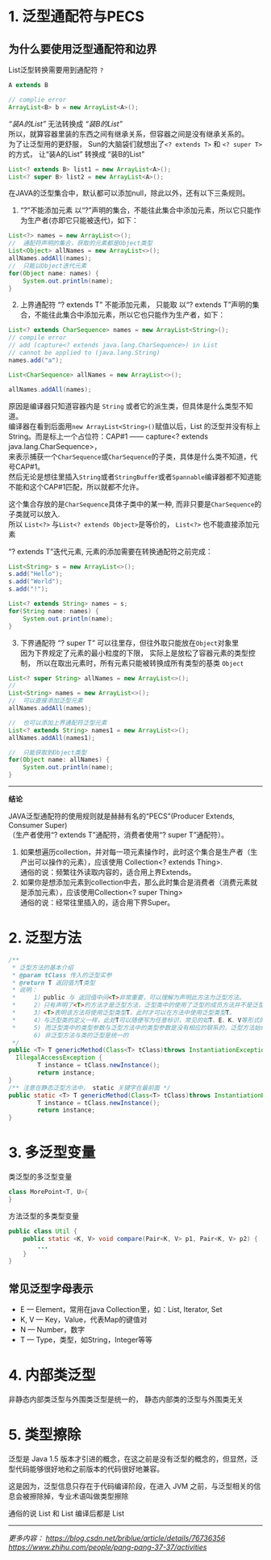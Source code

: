 # 1. 泛型通配符与PECS  

## 为什么要使用泛型通配符和边界  

List泛型转换需要用到通配符 `?`
```java
A extends B

// complie error
ArrayList<B> b = new ArrayList<A>();

```
_“装A的List”_ 无法转换成 _“装B的List”_  
所以，就算容器里装的东西之间有继承关系，但容器之间是没有继承关系的。  
为了让泛型用的更舒服， Sun的大脑袋们就想出了`<? extends T>` 和 `<? super T>`的方式， 让“装A的List” 转换成 “装B的List”  


```java
List<? extends B> list1 = new ArrayList<A>();
List<? super B> list2 = new ArrayList<A>();
```

在JAVA的泛型集合中，默认都可以添加null，除此以外，还有以下三条规则。

1. “?”不能添加元素
以“?”声明的集合，不能往此集合中添加元素，所以它只能作为生产者(亦即它只能被迭代)，如下：

```java
List<?> names = new ArrayList<>();
//  通配符声明的集合，获取的元素都是Object类型
List<Object> allNames = new ArrayList<>();
allNames.addAll(names);
//  只能以Object迭代元素
for(Object name: names) {
    System.out.println(name);
}
```

2. 上界通配符 “? extends T” 不能添加元素， 只能取
以“? extends T”声明的集合，不能往此集合中添加元素，所以它也只能作为生产者，如下： 

```java
List<? extends CharSequence> names = new ArrayList<String>();
// compile error
// add (capture<? extends java.lang.CharSequence>) in List 
// cannot be applied to (java.lang.String)
names.add("a");

List<CharSequence> allNames = new ArrayList<>();

allNames.addAll(names);
```

原因是编译器只知道容器内是 `String` 或者它的派生类，但具体是什么类型不知道。  
编译器在看到后面用`new ArrayList<String>()`赋值以后，List 的泛型并没有标上 String。而是标上一个占位符：CAP#1  —— capture<? extends java.lang.CharSequence>，  
来表示捕获一个`CharSequence`或`CharSequence`的子类，具体是什么类不知道，代号CAP#1。  
然后无论是想往里插入`String`或者`StringBuffer`或者`Spannable`编译器都不知道能不能和这个CAP#1匹配，所以就都不允许。  

这个集合存放的是`CharSequence`具体子类中的某一种, 而非只要是`CharSequence`的子类就可以放入.  
所以 `List<?>` 与`List<? extends Object>`是等价的， `List<?>` 也不能直接添加元素

“? extends T”迭代元素, 元素的添加需要在转换通配符之前完成：

```java
List<String> s = new ArrayList<>();
s.add("Hello");
s.add("World");
s.add("!");

List<? extends String> names = s;
for(String name: names) {
    System.out.println(name);
}
```

3. 下界通配符 “? super T” 可以往里存，但往外取只能放在`Object`对象里  
因为下界规定了元素的最小粒度的下限， 实际上是放松了容器元素的类型控制， 所以在取出元素时，所有元素只能被转换成所有类型的基类 `Object`  

```java
List<? super String> allNames = new ArrayList<>();
//
List<String> names = new ArrayList<>();
//  可以直接添加泛型元素
allNames.addAll(names);

//  也可以添加上界通配符泛型元素
List<? extends String> names1 = new ArrayList<>();
allNames.addAll(names1);

//  只能获取到Object类型
for(Object name: allNames) {
    System.out.println(name);
}
```
---  
**结论**  

JAVA泛型通配符的使用规则就是赫赫有名的“PECS”(Producer Extends, Consumer Super)  
（生产者使用“? extends T”通配符，消费者使用“? super T”通配符）。  

1. 如果想遍历collection，并对每一项元素操作时，此时这个集合是生产者（生产出可以操作的元素），应该使用 Collection<? extends Thing>.  
通俗的说：频繁往外读取内容的，适合用上界Extends。  
2. 如果你是想添加元素到collection中去，那么此时集合是消费者（消费元素就是添加元素），应该使用Collection<? super Thing>  
通俗的说：经常往里插入的，适合用下界Super。

# 2. 泛型方法   

```java
/**
 * 泛型方法的基本介绍
 * @param tClass 传入的泛型实参
 * @return T 返回值为T类型
 * 说明：
 *     1）public 与 返回值中间<T>非常重要，可以理解为声明此方法为泛型方法。
 *     2）只有声明了<T>的方法才是泛型方法，泛型类中的使用了泛型的成员方法并不是泛型方法。
 *     3）<T>表明该方法将使用泛型类型T，此时才可以在方法中使用泛型类型T。
 *     4）与泛型类的定义一样，此处T可以随便写为任意标识，常见的如T、E、K、V等形式的参数常用于表示泛型。
 *     5) 而泛型类中的类型参数与泛型方法中的类型参数是没有相应的联系的，泛型方法始终以自己定义的类型参数为准。  
       6) 非泛型方法与类的泛型是统一的
 */
public <T> T genericMethod(Class<T> tClass)throws InstantiationException ,
  IllegalAccessException {
        T instance = tClass.newInstance();
        return instance;
}
/** 注意在静态泛型方法中， static 关键字在最前面 */
public static <T> T genericMethod(Class<T> tClass)throws InstantiationException , IllegalAccessException {
        T instance = tClass.newInstance();
        return instance;
}

```
# 3. 多泛型变量  

类泛型的多泛型变量  
```java
class MorePoint<T, U>{  
}  
```
方法泛型的多类型变量  
```java
public class Util {
    public static <K, V> void compare(Pair<K, V> p1, Pair<K, V> p2) {
        ...
    }
}
```

## 常见泛型字母表示
* E — Element，常用在java Collection里，如：List<E>, Iterator<E>, Set<E>
* K, V — Key，Value，代表Map的键值对
* N — Number，数字
* T — Type，类型，如String，Integer等等  

# 4. 内部类泛型

非静态内部类泛型与外围类泛型是统一的， 静态内部类的泛型与外围类无关  

# 5. 类型擦除  

泛型是 Java 1.5 版本才引进的概念，在这之前是没有泛型的概念的，但显然，泛型代码能够很好地和之前版本的代码很好地兼容。

这是因为，泛型信息只存在于代码编译阶段，在进入 JVM 之前，与泛型相关的信息会被擦除掉，专业术语叫做类型擦除  

通俗的说 List<String> 和 List<Integer> 编译后都是 List<Object>

---
_更多内容： https://blog.csdn.net/briblue/article/details/76736356_  
_https://www.zhihu.com/people/pang-pang-37-37/activities_  
